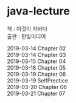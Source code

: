 # java-lecture  
  
  
책 : 이것이 자바다  
출판 : 한빛미디어

2019-03-14 Chapter 02  
2019-03-14 Chapter 03  
2019-03-15 Chapter 04  
2019-03-18 Chapter 05  
2019-03-19 Chapter 06  
2019-03-19 SelfPrectice  
2019-03-20 Chapter 06  
2019-03-21 Chapter 07  
